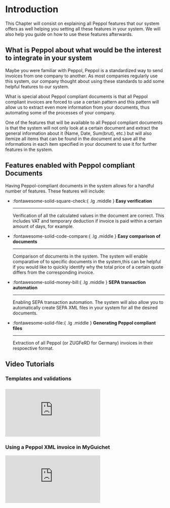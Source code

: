 # Introduction

This Chapter will consist on explaining all Peppol features that our
system offers as well helping you setting all these features in your
system. We will also help you guide on how to use these features
afterwards.

## What is Peppol about what would be the interest to integrate in your system

Maybe you were familiar with Peppol, Peppol is a standardized way to
send invoices from one company to another. As most companies regularly
use this system, our company thought about using these standards to add
some helpful features to our system.

What is special about Peppol compliant documents is that all Peppol
compliant invoices are forced to use a certain pattern and this pattern
will allow us to extract even more information from your documents, thus
automating some of the processes of your company.

One of the features that will be available to all Peppol compliant
documents is that the system will not only look at a certain document
and extract the general information about it (Name, Date, Sum(brut),
etc.) but will also itemize all items that can be found in the document
and save all the informations in each item specified in your document to
use it for further features in the system.

## Features enabled with Peppol compliant Documents

Having Peppol-compliant documents in the system allows for a handful
number of features. These features will include:

<div class="grid cards" markdown>

-   :fontawesome-solid-square-check:{ .lg .middle } __Easy verification__

    ---

    Verification of all the calculated values in the document are
    correct. This includes VAT and temporary deduction if invoice is
    paid within a certain amount of days, for example.    

-   :fontawesome-solid-code-compare:{ .lg .middle } __Easy comparison of documents__

    ---

    Comparison of documents in the system. The system will enable
    comparative of to specific documents in the system,this can be
    helpful if you would like to quickly identify why the total price of
    a certain quote differs from the corresponding invoice.
    
-   :fontawesome-solid-money-bill:{ .lg .middle } __SEPA transaction automation__

    ---

    Enabling SEPA transaction automation. The system will also allow you
    to automatically create SEPA XML files in your system for all the
    desired documents.

-   :fontawesome-solid-file:{ .lg .middle } __Generating Peppol compliant files__

    ---

    Extraction of all Peppol (or ZUGFeRD for Germany) invoices in
    their respoective format.

</div>

<div class="no-pdf">

<h2>Video Tutorials</h2>

<h3>Templates and validations<h3>

<div class = "responsive-video">

<iframe src="https://www.youtube.com/embed/lNJGSv49YfE?si=FzSBlISekvQkyVie" frameborder="0" allow="accelerometer; autoplay; clipboard-write; encrypted-media; gyroscope; picture-in-picture; web-share" referrerpolicy="strict-origin-when-cross-origin" allowfullscreen></iframe>

</div>

<h3>Using a Peppol XML invoice in MyGuichet</h3>

<div class = "responsive-video">

<iframe src="https://www.youtube.com/embed/UT8Y1BuAfcg?si=xDGsZVIdCWX7u1S-" frameborder="0" allow="accelerometer; autoplay; clipboard-write; encrypted-media; gyroscope; picture-in-picture; web-share" referrerpolicy="strict-origin-when-cross-origin" allowfullscreen></iframe>

</div>

</div>
